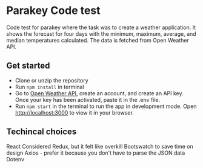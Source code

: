 # Parakey Code test
Code test for parakey where the task was to create a weather application. It shows the forecast for four days with the minimum, maximum, average, and median temperatures calculated. The data is fetched from Open Weather API.
## Get started
- Clone or unzip the repository
- Run `npm install` in terminal
- Go to [Open Weather API](https://openweathermap.org/api), create an account, and create an API key. Once your key has been activated, paste it in the .env file.
- Run `npm start` in the terminal to run the app in development mode. Open [http://localhost:3000](http://localhost:3000) to view it in your browser.

## Techincal choices
React
Considered Redux, but it felt like overkill
Bootswatch to save time on design
Axios - prefer it because you don't have to parse the JSON data
Dotenv